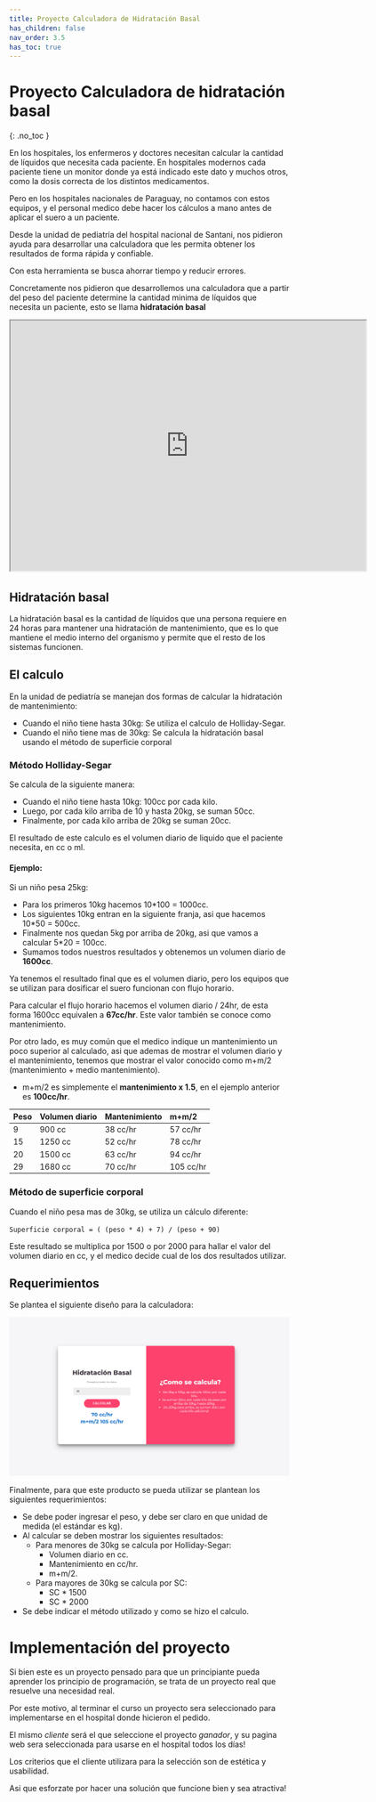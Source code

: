 ```yaml
---
title: Proyecto Calculadora de Hidratación Basal
has_children: false
nav_order: 3.5
has_toc: true
---
```


# Proyecto Calculadora de hidratación basal
{: .no_toc }

En los hospitales, los enfermeros y doctores necesitan calcular la cantidad de líquidos que necesita cada paciente. En hospitales modernos cada paciente tiene un monitor donde ya está indicado este dato y muchos otros, como la dosis correcta de los distintos medicamentos.

Pero en los hospitales nacionales de Paraguay, no contamos con estos equipos, y el personal medico debe hacer los cálculos a mano antes de aplicar el suero a un paciente.

Desde la unidad de pediatría del hospital nacional de Santani, nos pidieron ayuda para desarrollar una calculadora que les permita obtener los resultados de forma rápida y confiable.

Con esta herramienta se busca ahorrar tiempo y reducir errores.

Concretamente nos pidieron que desarrollemos una calculadora que a partir del peso del paciente determine la cantidad minima de líquidos que necesita un paciente, esto se llama **hidratación basal**

<div style="text-align: center">
    <iframe src="https://drive.google.com/file/d/1EGK_4Vc4HcHapL4_BRtyFkhEYVkeY6TR/preview" width="640" height="450" allow="autoplay"></iframe>
</div>

## Hidratación basal

La hidratación basal es la cantidad de líquidos que una persona requiere en 24 horas para mantener una hidratación de mantenimiento, que es lo que mantiene el medio interno del organismo y permite que el resto de los sistemas funcionen.

## El calculo

En la unidad de pediatría se manejan dos formas de calcular la hidratación de mantenimiento:
* Cuando el niño tiene hasta 30kg: Se utiliza el calculo de Holliday-Segar.
* Cuando el niño tiene mas de 30kg: Se calcula la hidratación basal usando el método de superficie corporal

### Método Holliday-Segar

Se calcula de la siguiente manera:
* Cuando el niño tiene hasta 10kg: 100cc por cada kilo.
* Luego, por cada kilo arriba de 10 y hasta 20kg, se suman 50cc.
* Finalmente, por cada kilo arriba de 20kg se suman 20cc.

El resultado de este calculo es el volumen diario de liquido que el paciente necesita, en cc o ml.

#### Ejemplo:

Si un niño pesa 25kg:
* Para los primeros 10kg hacemos 10*100 = 1000cc.
* Los siguientes 10kg entran en la siguiente franja, asi que hacemos 10*50 = 500cc.
* Finalmente nos quedan 5kg por arriba de 20kg, asi que vamos a calcular 5*20 = 100cc.
* Sumamos todos nuestros resultados y obtenemos un volumen diario de **1600cc**.

Ya tenemos el resultado final que es el volumen diario, pero los equipos que se utilizan para dosificar el suero funcionan con flujo horario.

Para calcular el flujo horario hacemos el volumen diario / 24hr, de esta forma 1600cc equivalen a **67cc/hr**. Este valor también se conoce como mantenimiento.

Por otro lado, es muy común que el medico indique un mantenimiento un poco superior al calculado, asi que ademas de mostrar el volumen diario y el mantenimiento, tenemos que mostrar el valor conocido como m+m/2 (mantenimiento + medio mantenimiento).

* m+m/2 es simplemente el **mantenimiento x 1.5**, en el ejemplo anterior es **100cc/hr**.

| Peso        | Volumen diario    | Mantenimiento | m+m/2    |
|:------------|:------------------|:--------------|:---------|
| 9           | 900 cc            | 38 cc/hr      |57 cc/hr  |
| 15          | 1250 cc           | 52 cc/hr      |78 cc/hr  |
| 20          | 1500 cc           | 63 cc/hr      |94 cc/hr  |
| 29          | 1680 cc           | 70 cc/hr      |105 cc/hr |
  
### Método de superficie corporal

Cuando el niño pesa mas de 30kg, se utiliza un cálculo diferente:

`Superficie corporal = ( (peso * 4) + 7) / (peso + 90)`

Este resultado se multiplica por 1500 o por 2000 para hallar el valor del volumen diario en cc, y el medico decide cual de los dos resultados utilizar.

## Requerimientos

Se plantea el siguiente diseño para la calculadora:

![mockup](images/calc.png)

Finalmente, para que este producto se pueda utilizar se plantean los siguientes requerimientos:

* Se debe poder ingresar el peso, y debe ser claro en que unidad de medida (el estándar es kg).
* Al calcular se deben mostrar los siguientes resultados:
  * Para menores de 30kg se calcula por Holliday-Segar:
    * Volumen diario en cc.
    * Mantenimiento en cc/hr.
    * m+m/2.
  * Para mayores de 30kg se calcula por SC:
    * SC * 1500
    * SC * 2000
* Se debe indicar el método utilizado y como se hizo el calculo.

# Implementación del proyecto

Si bien este es un proyecto pensado para que un principiante pueda aprender los principio de programación, se trata de un proyecto real que resuelve una necesidad real.

Por este motivo, al terminar el curso un proyecto sera seleccionado para implementarse en el hospital donde hicieron el pedido.

El mismo *cliente* será el que seleccione el proyecto *ganador*, y su pagina web sera seleccionada para usarse en el hospital todos los días!

Los criterios que el cliente utilizara para la selección son de estética y usabilidad.

Asi que esforzate por hacer una solución que funcione bien y sea atractiva!

